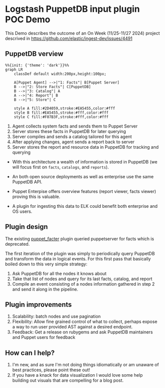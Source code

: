 # Logstash PuppetDB input plugin POC Demo

This Demo describes the outcome of an On Week (11/25-11/27 2024) project descrived in https://github.com/elastic/ingest-dev/issues/4491

## PuppetDB verview

```mermaid
%%{init: {'theme': 'dark'}}%%
graph LR
    classDef default width:200px,height:100px;

    A[Puppet Agent] -->|"1: Facts"| B[Puppet Server]
    B -->|"2: Store Facts"| C[PuppetDB]
    B -->|"3: Catalog"| A
    A -->|"4: Report"| B
    B -->|"5: Store"| C

    style A fill:#2D4059,stroke:#EA5455,color:#fff
    style B fill:#EA5455,stroke:#fff,color:#fff
    style C fill:#F07B3F,stroke:#fff,color:#fff
```

1. Agent collects system facts and sends them to Puppet Server
2. Server stores these facts in PuppetDB for later querying
3. Server compiles and sends a catalog tailored for this agent
4. After applying changes, agent sends a report back to server
5. Server stores the report and resource data in PuppetDB for tracking and querying

- With this architecture a wealth of information is stored in PuppetDB (we will focus first on `facts`, `catalogs`, and `reports`).

- An both open source deployments as well as enterprise use the same PuppetDB API. 

- Puppet Enterpise offers overview features (report viewer, facts viewer) proving this is valuable. 

- A plugin for ingesting this data to ELK could benefit both enterprise and OS users. 

## Plugin design

The existing [puppet_facter](https://github.com/logstash-plugins/logstash-input-puppet_facter) plugin queried puppetserver for facts which is deprecated. 

The first iteration of the plugin was simply to periodically query PuppetDB and transform the data in logical events. For this first pass that basically boiled down to this very simple strategy:

1. Ask PuppetDB for all the nodes it knows about
2. Take that list of nodes and query for its last facts, catalog, and report
3. Compile an event consisting of a nodes information gathered in step 2 and send it along in the pipeline.

## Plugin improvements

1. Scalability: batch nodes and use pagination
2. Flexibility: Allow fine grained control of what to collect, perhaps expose a way to run user provided AST against a desired endpoint. 
3. Feedback: Get a release on rubygems and ask PuppetDB maintainers and Puppet users for feedback

## How can I help?

1. I'm new, and as sure I'm not doing things idiomatically or am unaware of best practices, please point these out! 
2. If you have a knack for data visualization I would love some help building out visuals that are compelling for a blog post. 

